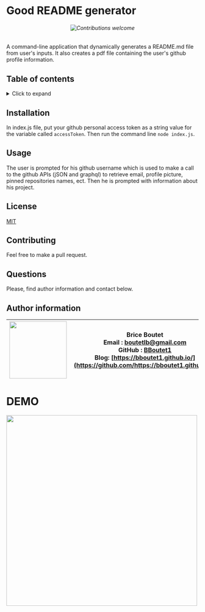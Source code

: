 
# Good README generator

###### <p align="center">![Contributions welcome](https://img.shields.io/badge/contributions-welcome-orange.svg)</p>

A command-line application that dynamically generates a README.md file from user's inputs. It also creates a pdf file containing the user's github profile information.

## Table of contents

<!-- ⛔️ MD-MAGIC-EXAMPLE:START (TOC:collapse=true&collapseText=Click to expand) -->
<details>
<summary>Click to expand</summary>

* [Installation](#installation)
* [Usage](#usage)
* [Licence](#licence)
* [Contributing](#contributing)
* [Questiions](#questions)
* [Author information](#author-information)

</details>
<!-- ⛔️ MD-MAGIC-EXAMPLE:END -->

## Installation

In index.js file, put your github personal access token as a string value for the variable called `accessToken`. Then run the command line `node index.js`.

## Usage

The user is prompted for his github username which is used to make a call to the github APIs (jSON and graphql) to retrieve email, profile picture, pinned repositories names, ect. Then he is prompted with information about his project.

## License

[MIT](https://choosealicense.com/licenses/mit)

## Contributing

Feel free to make a pull request.

## Questions

Please, find author information and contact below.

## Author information

| <img align="left" width="150" height="auto" margin="10"  src="https://avatars3.githubusercontent.com/u/59809722?v=4"> |  Brice Boutet <br/>  Email : [boutetlb@gmail.com](boutetlb@gmail.com)<br/> GitHub : [BBoutet1](https://github.com/bboutet1)<br> Blog:  [https://bboutet1.github.io/](https://github.com/https://bboutet1.github.io/) |
| -------- | ----------- |

# DEMO
<img align="left" width="500" height="auto" margin="10"  src="https://github.com/BBoutet1/developer_profile_generator/blob/master/Develop/files-generation.gif?raw=true">
